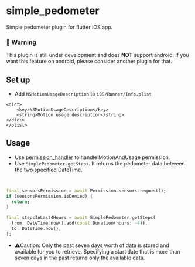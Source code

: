 # simple_pedometer
Simple pedometer plugin for flutter iOS app.

### 🚨 Warning
This plugin is still under development and does **NOT** support android.
If you want this feature on android, please consider another plugin for that.

## Set up

- Add `NSMotionUsageDescription` to `iOS/Runner/Info.plist`
```
<dict>
    <key>NSMotionUsageDescription</key>
    <string>Motion usage description</string>
</dict>
</plist>
```

## Usage

- Use [permission_handler](https://pub.dev/packages/permission_handler) to handle MotionAndUsage permission.
- Use `SimplePedometer.getSteps`. It returns the pedometer data between the two specified DateTime.
```dart


final sensorsPermission = await Permission.sensors.request();
if (sensorsPermission.isDenied) {
  return;
}

final stepsInLast4Hours = await SimplePedometer.getSteps(
  from: DateTime.now().add(const Duration(hours: -4)),
  to: DateTime.now(),
);

```
- ⚠️Caution: Only the past seven days worth of data is stored and available for you to retrieve. Specifying a start date that is more than seven days in the past returns only the available data.
